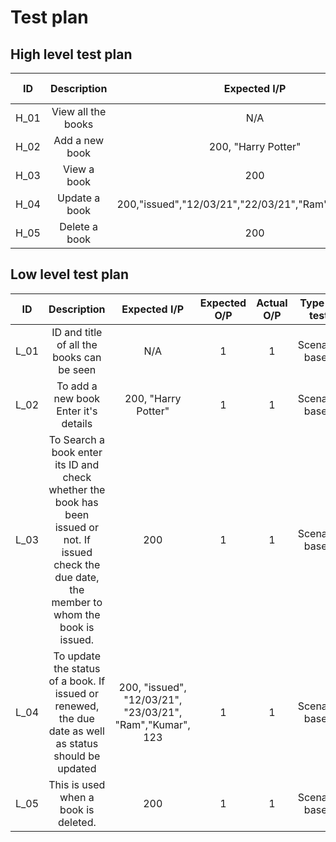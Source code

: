 # Test plan

## High level test plan
|   ID   |     Description    |       Expected I/P      | Expected O/P | Actual O/P |  Type of test  |
| :----: | :----------------: | :---------------------: | :----------: | :--------: | :------------: |
|  H_01  |  View all the books|         N/A             |  1           |   1        | Scenario based |
|  H_02  |   Add a new book   | 200, "Harry Potter"     |  1           |   1        | Scenario based |
|  H_03  |   View a book      |          200            |  1           |   1        | Scenario based |
|  H_04  |   Update a book    |200,"issued","12/03/21","22/03/21","Ram","Kumar",123 | 1 | 1 | Scenario based |
|  H_05  |   Delete a book    |          200            |   1          |      1     | Scenario based |

## Low level test plan
|   ID   |     Description    |       Expected I/P      | Expected O/P | Actual O/P |  Type of test  |
| :----: | :----------------: | :---------------------: | :----------: | :--------: | :------------: |
|  L_01  | ID and title of all the books can be seen |   N/A      |  1         |   1        | Scenario based |
|  L_02  |  To add a new book Enter it's details| 200, "Harry Potter" |    1         |    1       | Scenario based |
|  L_03  |  To Search a book enter its ID and check whether the book has been issued or not. If issued check the due date, the member to whom the book is issued. |          200            |       1      |     1      | Scenario based |
|  L_04  |  To update the status of a book. If issued or renewed, the due date as well as status should be updated | 200, "issued", "12/03/21", "23/03/21", "Ram","Kumar", 123 | 1 | 1 | Scenario based |
|  L_05  |   This is used when a book is deleted.  |          200            |       1      |      1     | Scenario based |